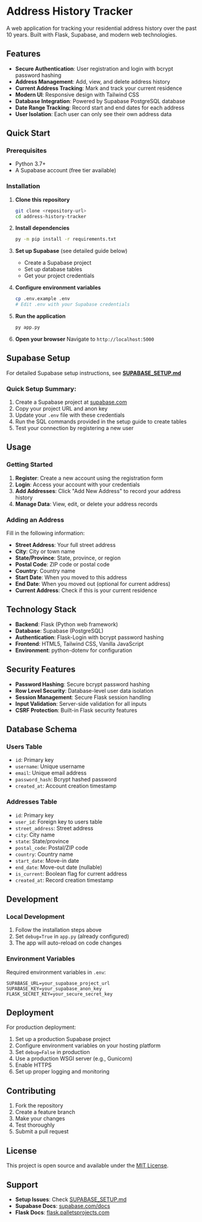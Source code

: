 # Address History Tracker

A web application for tracking your residential address history over the past 10 years. Built with Flask, Supabase, and modern web technologies.

## Features

- **Secure Authentication**: User registration and login with bcrypt password hashing
- **Address Management**: Add, view, and delete address history
- **Current Address Tracking**: Mark and track your current residence
- **Modern UI**: Responsive design with Tailwind CSS
- **Database Integration**: Powered by Supabase PostgreSQL database
- **Date Range Tracking**: Record start and end dates for each address
- **User Isolation**: Each user can only see their own address data

## Quick Start

### Prerequisites
- Python 3.7+
- A Supabase account (free tier available)

### Installation

1. **Clone this repository**
   ```bash
   git clone <repository-url>
   cd address-history-tracker
   ```

2. **Install dependencies**
   ```bash
   py -m pip install -r requirements.txt
   ```

3. **Set up Supabase** (see detailed guide below)
   - Create a Supabase project
   - Set up database tables
   - Get your project credentials

4. **Configure environment variables**
   ```bash
   cp .env.example .env
   # Edit .env with your Supabase credentials
   ```

5. **Run the application**
   ```bash
   py app.py
   ```

6. **Open your browser**
   Navigate to `http://localhost:5000`

## Supabase Setup

For detailed Supabase setup instructions, see **[SUPABASE_SETUP.md](SUPABASE_SETUP.md)**

### Quick Setup Summary:
1. Create a Supabase project at [supabase.com](https://supabase.com)
2. Copy your project URL and anon key
3. Update your `.env` file with these credentials
4. Run the SQL commands provided in the setup guide to create tables
5. Test your connection by registering a new user

## Usage

### Getting Started
1. **Register**: Create a new account using the registration form
2. **Login**: Access your account with your credentials
3. **Add Addresses**: Click "Add New Address" to record your address history
4. **Manage Data**: View, edit, or delete your address records

### Adding an Address
Fill in the following information:
- **Street Address**: Your full street address
- **City**: City or town name
- **State/Province**: State, province, or region
- **Postal Code**: ZIP code or postal code
- **Country**: Country name
- **Start Date**: When you moved to this address
- **End Date**: When you moved out (optional for current address)
- **Current Address**: Check if this is your current residence

## Technology Stack

- **Backend**: Flask (Python web framework)
- **Database**: Supabase (PostgreSQL)
- **Authentication**: Flask-Login with bcrypt password hashing
- **Frontend**: HTML5, Tailwind CSS, Vanilla JavaScript
- **Environment**: python-dotenv for configuration

## Security Features

- **Password Hashing**: Secure bcrypt password hashing
- **Row Level Security**: Database-level user data isolation
- **Session Management**: Secure Flask session handling
- **Input Validation**: Server-side validation for all inputs
- **CSRF Protection**: Built-in Flask security features

## Database Schema

### Users Table
- `id`: Primary key
- `username`: Unique username
- `email`: Unique email address
- `password_hash`: Bcrypt hashed password
- `created_at`: Account creation timestamp

### Addresses Table
- `id`: Primary key
- `user_id`: Foreign key to users table
- `street_address`: Street address
- `city`: City name
- `state`: State/province
- `postal_code`: Postal/ZIP code
- `country`: Country name
- `start_date`: Move-in date
- `end_date`: Move-out date (nullable)
- `is_current`: Boolean flag for current address
- `created_at`: Record creation timestamp

## Development

### Local Development
1. Follow the installation steps above
2. Set `debug=True` in `app.py` (already configured)
3. The app will auto-reload on code changes

### Environment Variables
Required environment variables in `.env`:
```env
SUPABASE_URL=your_supabase_project_url
SUPABASE_KEY=your_supabase_anon_key
FLASK_SECRET_KEY=your_secure_secret_key
```

## Deployment

For production deployment:
1. Set up a production Supabase project
2. Configure environment variables on your hosting platform
3. Set `debug=False` in production
4. Use a production WSGI server (e.g., Gunicorn)
5. Enable HTTPS
6. Set up proper logging and monitoring

## Contributing

1. Fork the repository
2. Create a feature branch
3. Make your changes
4. Test thoroughly
5. Submit a pull request

## License

This project is open source and available under the [MIT License](LICENSE).

## Support

- **Setup Issues**: Check [SUPABASE_SETUP.md](SUPABASE_SETUP.md)
- **Supabase Docs**: [supabase.com/docs](https://supabase.com/docs)
- **Flask Docs**: [flask.palletsprojects.com](https://flask.palletsprojects.com/)
